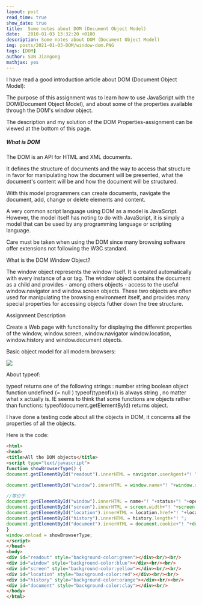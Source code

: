 ```yaml
---
layout: post
read_time: true
show_date: true
title:  Some notes about DOM (Document Object Model)
date:   2010-01-03 13:32:20 +0100
description: Some notes about DOM (Document Object Model)
img: posts/2021-01-03-DOM/window-dom.PNG 
tags: [DOM]
author: SUN Jiangong
mathjax: yes
---
```



I have read a good introduction article about DOM (Document Object Model):

The purpose of this assignment was to learn how to use JavaScript with the DOM(Document Object Model), and about some of the properties available through the DOM's window object.

The description and my solution of the DOM Properties-assignment can be viewed at the bottom of this page.

<!--more-->

##### What is DOM

The DOM is an API for HTML and XML documents.

It defines the structure of documents and the way to access that structure in favor for manipulating how the document will be presented, what the document's content will be and how the document will be structured.

With this model programmers can create documents, navigate the document, add, change or delete elements and content.

A very common script language using DOM as a model is JavaScript. However, the model itself has noting to do with JavaScript, it is simply a model that can be used by any programming language or scripting language.

Care must be taken when using the DOM since many browsing software offer extensions not following the W3C standard.

What is the DOM Window Object?

The window object represents the window itself. It is created automatically with every instance of a <body> or <frameset> tag. The window object contains the document as a child and provides - among others objects - access to the useful window.navigator and window.screen objects. These two objects are often used for manipulating the browsing environment itself, and provides many special properties for accessing objects futher down the tree structure.


Assignment Description

Create a Web page with functionality for displaying the different properties of the window, window.screen, window.navigator window.location, window.history and window.document objects.


Basic object model for all modern browsers:


![](./../../../assets/img/posts/2021-01-03-DOM/window-dom.PNG)

 

About typeof:

 

typeof returns one of the following strings :
number
string
boolean
object
function
undefined (= null )
typeof(typeof(x)) is always string , no matter what x actually is.
IE seems to think that some functions are objects rather than functions: typeof(document.getElementById) returns object.
 

I have done a testing code about all the objects in DOM, it concerns all the properties of all the objects.

Here is the code:

```html
<html>
<head>
<title>All the DOM objects</title>
<script type="text/javascript">
function showBrowserType() {
document.getElementById("readout").innerHTML = navigator.userAgent+"! "+navigator.appName+"! "+navigator.appCodeName+"! "+navigator.appVersion+"! "+ navigator.cookieEnabled+"! "+navigator.platform+"!";

document.getElementById("window").innerHTML = window.name+"! "+window.defaultStatus+"! "+window.status+"! "+window.opener+"! "+window.parent+"! "+window.top+"! "+window.closed+"! ";

//等价于
document.getElementById("window").innerHTML = name+"! "+status+"! "+opener+"!"+parent+"! "+top+"!"+closed+"! "+defaultStatus+"! ";
document.getElementById("screen").innerHTML = screen.width+"! "+screen.height+"! "+screen.colorDepth+"! "+screen.availableWidth+"! "+screen.availableHeight+"! ";
document.getElementById("location").innerHTML = location.href+"! "+location.protocol+"! "+location.hostname+"! "+location.host+"! "+location.port+"! "+location.pathname+"! "+location.hash+"! "+location.search+"! ";
document.getElementById("history").innerHTML = history.length+"! ";
document.getElementById("document").innerHTML = document.cookie+"! "+document.referer+"! "+document.domain+"! "+document.lastModified+"! ";
}
window.onload = showBrowserType;
</script>
</head>
<body>
<div id="readout" style="background-color:green"></div><br/><br/>
<div id="window" style="background-color:blue"></div><br/><br/>
<div id="screen" style="background-color:yellow"></div><br/><br/>
<div id="location" style="background-color:red"></div><br/><br/>
<div id="history" style="background-color:orange"></div><br/><br/>
<div id="document" style="background-color:clay"></div><br/>
</body>
</html>
```